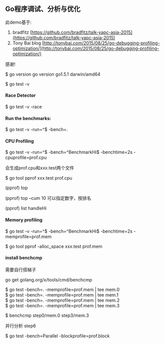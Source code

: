 ## Go程序调试、分析与优化

此demo基于:  
1. bradfitz   [https://github.com/bradfitz/talk-yapc-asia-2015](https://github.com/bradfitz/talk-yapc-asia-2015)    
2. Tony Bai blog [http://tonybai.com/2015/08/25/go-debugging-profiling-optimization/](http://tonybai.com/2015/08/25/go-debugging-profiling-optimization/)    

感谢!

$ go version 
go version go1.5.1 darwin/amd64 

$ go test -v

#### Race Detector
 
$ go test -v -race

#### Run the benchmarks:

$ go test -v -run=^$ -bench=.


#### CPU Profiling

$ go test -v -run=^$ -bench=^BenchmarkHi$ -benchtime=2s -cpuprofile=prof.cpu

会生成prof.cpu和xxx.test两个文件

$ go tool pprof xxx.test prof.cpu

(pprof) top

(pprof) top –cum  10 可以指定数字，按排名

(pprof) list handleHi

#### Memory profiling

$ go test -v -run=^$ -bench=^BenchmarkHi$ -benchtime=2s -memprofile=prof.mem

$ go tool pprof -alloc_space xxx.test prof.mem

#### install benchcmp  

需要自行搭梯子

go get golang.org/x/tools/cmd/benchcmp

$ go test -bench=. -memprofile=prof.mem | tee mem.0  
$ go test -bench=. -memprofile=prof.mem | tee mem.1  
$ go test -bench=. -memprofile=prof.mem | tee mem.2  
$ go test -bench=. -memprofile=prof.mem | tee mem.3  

$ benchcmp step0/mem.0 step3/mem.3


并行分析 step6

$ go test -bench=Parallel -blockprofile=prof.block
